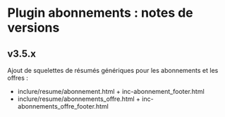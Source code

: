 # Plugin abonnements : notes de versions

## v3.5.x

Ajout de squelettes de résumés génériques pour les abonnements et les offres :

* inclure/resume/abonnement.html + inc-abonnement_footer.html
* inclure/resume/abonnements_offre.html + inc-abonnements_offre_footer.html